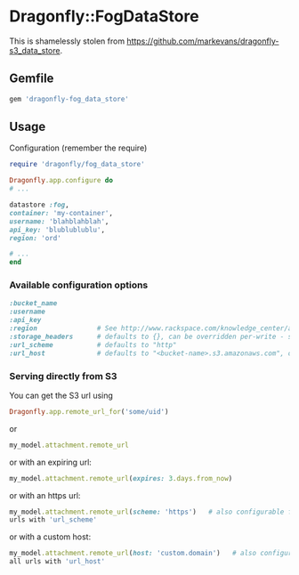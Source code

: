 # Dragonfly::FogDataStore

  This is shamelessly stolen from
  https://github.com/markevans/dragonfly-s3_data_store.

## Gemfile

  ```ruby
  gem 'dragonfly-fog_data_store'
  ```

## Usage

  Configuration (remember the require)

  ```ruby
  require 'dragonfly/fog_data_store'

  Dragonfly.app.configure do
  # ...

  datastore :fog,
  container: 'my-container',
  username: 'blahblahblah',
  api_key: 'blublublublu',
  region: 'ord'

  # ...
  end
  ```

### Available configuration options

  ```ruby
  :bucket_name
  :username
  :api_key
  :region               # See http://www.rackspace.com/knowledge_center/article/about-regions for options
  :storage_headers      # defaults to {}, can be overridden per-write - see below
  :url_scheme           # defaults to "http"
  :url_host             # defaults to "<bucket-name>.s3.amazonaws.com", or "s3.amazonaws.com/<bucket-name>" if not a valid subdomain
  ```

### Serving directly from S3

  You can get the S3 url using

  ```ruby
  Dragonfly.app.remote_url_for('some/uid')
  ```

  or

  ```ruby
  my_model.attachment.remote_url
  ```

  or with an expiring url:

  ```ruby
  my_model.attachment.remote_url(expires: 3.days.from_now)
  ```

  or with an https url:

  ```ruby
  my_model.attachment.remote_url(scheme: 'https')   # also configurable for all
  urls with 'url_scheme'
  ```

  or with a custom host:

  ```ruby
  my_model.attachment.remote_url(host: 'custom.domain')   # also configurable for
  all urls with 'url_host'
  ```

